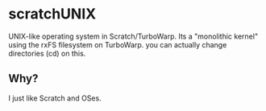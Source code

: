 # scratchUNIX
UNIX-like operating system in Scratch/TurboWarp. Its a "monolithic kernel" using the rxFS filesystem on TurboWarp. you can actually change directories (cd) on this.

## Why?
I just like Scratch and OSes.
